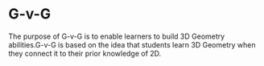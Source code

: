 # G-v-G
The purpose of G-v-G is to enable learners to build 3D Geometry abilities.G-v-G is based on the idea that students learn 3D Geometry when they connect it to their prior knowledge of 2D.
